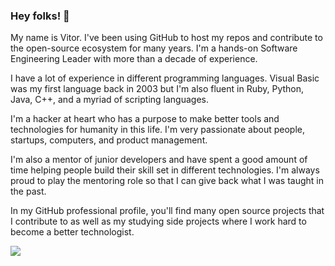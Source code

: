 ### Hey folks! 👋

My name is Vitor. I've been using GitHub to host my repos and contribute to the open-source ecosystem for many years. I'm a hands-on Software Engineering Leader with more than a decade of experience.

I have a lot of experience in different programming languages. Visual Basic was my first language back in 2003 but I'm also fluent in Ruby, Python, Java, C++, and a myriad of scripting languages.

I'm a hacker at heart who has a purpose to make better tools and technologies for humanity in this life. I'm very passionate about people, startups, computers, and product management.

I'm also a mentor of junior developers and have spent a good amount of time helping people build their skill set in different technologies. I'm always proud to play the mentoring role so that I can give back what I was taught in the past.

In my GitHub professional profile, you'll find many open source projects that I contribute to as well as my studying side projects where I work hard to become a better technologist.

<a href="https://github.com/vbrazo/github-profile-views-counter">
    <img src="https://komarev.com/ghpvc/?username=vbrazo">
</a>
